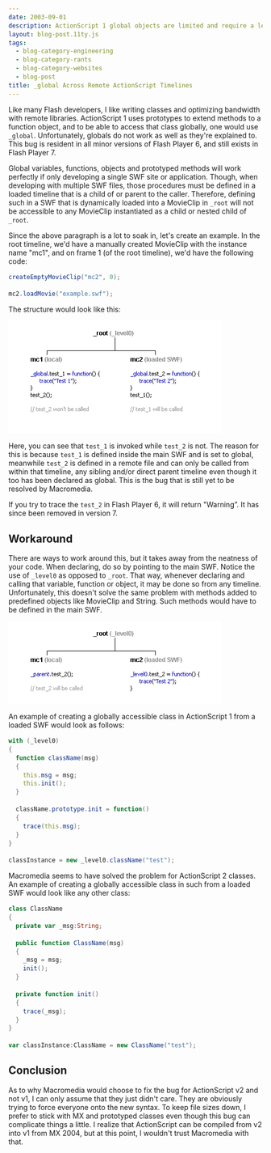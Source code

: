 ```yaml
---
date: 2003-09-01
description: ActionScript 1 global objects are limited and require a less-than-pretty workaround.
layout: blog-post.11ty.js
tags:
  - blog-category-engineering
  - blog-category-rants
  - blog-category-websites
  - blog-post
title: _global Across Remote ActionScript Timelines
---
```


Like many Flash developers, I like writing classes and optimizing bandwidth with remote libraries. ActionScript 1 uses prototypes to extend methods to a function object, and to be able to access that class globally, one would use `_global`. Unfortunately, globals do not work as well as they're explained to. This bug is resident in all minor versions of Flash Player 6, and still exists in Flash Player 7. <!--more-->

Global variables, functions, objects and prototyped methods will work perfectly if only developing a single SWF site or application. Though, when developing with multiple SWF files, those procedures must be defined in a loaded timeline that is a child of or parent to the caller. Therefore, defining such in a SWF that is dynamically loaded into a MovieClip in `_root` will not be accessible to any MovieClip instantiated as a child or nested child of `_root`.

Since the above paragraph is a lot to soak in, let's create an example. In the root timeline, we'd have a manually created MovieClip with the instance name "mc1", and on frame 1 (of the root timeline), we'd have the following code:

```actionscript
createEmptyMovieClip("mc2", 0);

mc2.loadMovie("example.swf");
```

The structure would look like this:

![Loaded SWF _global Example](example1.png)

Here, you can see that `test_1` is invoked while `test_2` is not. The reason for this is because `test_1` is defined inside the main SWF and is set to global, meanwhile `test_2` is defined in a remote file and can only be called from within that timeline, any sibling and/or direct parent timeline even though it too has been declared as global. This is the bug that is still yet to be resolved by Macromedia.

If you try to trace the `test_2` in Flash Player 6, it will return "Warning”. It has since been removed in version 7.

## Workaround

There are ways to work around this, but it takes away from the neatness of your code. When declaring, do so by pointing to the main SWF. Notice the use of `_level0` as opposed to `_root`. That way, whenever declaring and calling that variable, function or object, it may be done so from any timeline. Unfortunately, this doesn't solve the same problem with methods added to predefined objects like MovieClip and String. Such methods would have to be defined in the main SWF.

![Loaded SWF _global Workaround Example](example2.png)

An example of creating a globally accessible class in ActionScript 1 from a loaded SWF would look as follows:

```actionscript
with (_level0)
{
  function className(msg)
  {
    this.msg = msg;
    this.init();
  }

  className.prototype.init = function()
  {
    trace(this.msg);
  }
}

classInstance = new _level0.className("test");
```

Macromedia seems to have solved the problem for ActionScript 2 classes. An example of creating a globally accessible class in such from a loaded SWF would look like any other class:

```actionscript
class ClassName
{
  private var _msg:String;

  public function ClassName(msg)
  {
    _msg = msg;
    init();
  }

  private function init()
  {
    trace(_msg);
  }
}

var classInstance:ClassName = new ClassName("test");
```

## Conclusion

As to why Macromedia would choose to fix the bug for ActionScript v2 and not v1, I can only assume that they just didn't care. They are obviously trying to force everyone onto the new syntax. To keep file sizes down, I prefer to stick with MX and prototyped classes even though this bug can complicate things a little. I realize that ActionScript can be compiled from v2 into v1 from MX 2004, but at this point, I wouldn't trust Macromedia with that.
